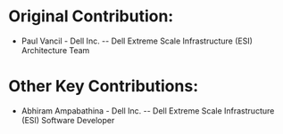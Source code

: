 # Original Contribution:

* Paul Vancil - Dell Inc. -- Dell Extreme Scale Infrastructure (ESI) Architecture Team

# Other Key Contributions:

* Abhiram Ampabathina - Dell Inc. -- Dell Extreme Scale Infrastructure (ESI) Software Developer
